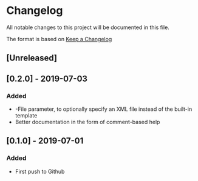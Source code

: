 # Changelog
All notable changes to this project will be documented in this file.

The format is based on [Keep a Changelog](https://keepachangelog.com/en/1.0.0/)

## [Unreleased]

## [0.2.0] - 2019-07-03
### Added
- -File parameter, to optionally specify an XML file instead of the built-in template
- Better documentation in the form of comment-based help

## [0.1.0] - 2019-07-01
### Added
- First push to Github